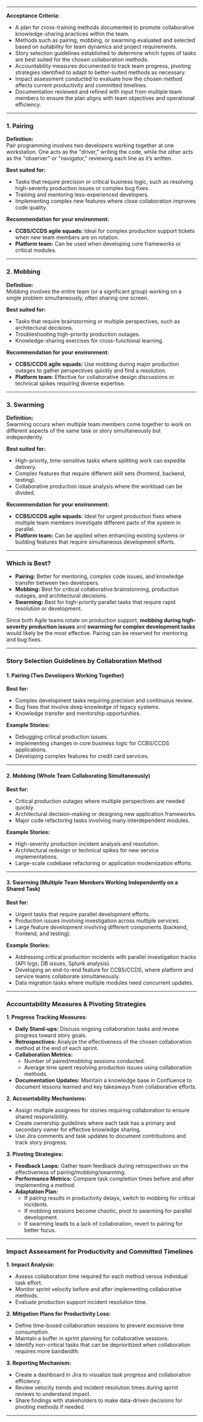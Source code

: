 
---

**Acceptance Criteria:**

- A plan for cross-training methods documented to promote collaborative knowledge-sharing practices within the team.
- Methods such as pairing, mobbing, or swarming evaluated and selected based on suitability for team dynamics and project requirements.
- Story selection guidelines established to determine which types of tasks are best suited for the chosen collaboration methods.
- Accountability measures documented to track team progress, pivoting strategies identified to adapt to better-suited methods as necessary.
- Impact assessment conducted to evaluate how the chosen method affects current productivity and committed timelines.
- Documentation reviewed and refined with input from multiple team members to ensure the plan aligns with team objectives and operational efficiency.

---
### **1. Pairing**

**Definition:**  
Pair programming involves two developers working together at one workstation. One acts as the "driver," writing the code, while the other acts as the "observer" or "navigator," reviewing each line as it’s written.

**Best suited for:**

- Tasks that require precision or critical business logic, such as resolving high-severity production issues or complex bug fixes.
- Training and mentoring less-experienced developers.
- Implementing complex new features where close collaboration improves code quality.

**Recommendation for your environment:**

- **CCBS/CCDS agile squads:** Ideal for complex production support tickets when new team members are on rotation.
- **Platform team:** Can be used when developing core frameworks or critical modules.

---
### **2. Mobbing**

**Definition:**  
Mobbing involves the entire team (or a significant group) working on a single problem simultaneously, often sharing one screen.

**Best suited for:**

- Tasks that require brainstorming or multiple perspectives, such as architectural decisions.
- Troubleshooting high-priority production outages.
- Knowledge-sharing exercises for cross-functional learning.

**Recommendation for your environment:**

- **CCBS/CCDS agile squads:** Use mobbing during major production outages to gather perspectives quickly and find a resolution.
- **Platform team:** Effective for collaborative design discussions or technical spikes requiring diverse expertise.

---
### **3. Swarming**

**Definition:**  
Swarming occurs when multiple team members come together to work on different aspects of the same task or story simultaneously but independently.

**Best suited for:**

- High-priority, time-sensitive tasks where splitting work can expedite delivery.
- Complex features that require different skill sets (frontend, backend, testing).
- Collaborative production issue analysis where the workload can be divided.

**Recommendation for your environment:**

- **CCBS/CCDS agile squads:** Ideal for urgent production fixes where multiple team members investigate different parts of the system in parallel.
- **Platform team:** Can be applied when enhancing existing systems or building features that require simultaneous development efforts.

---

### **Which is Best?**

- **Pairing:** Better for mentoring, complex code issues, and knowledge transfer between two developers.
- **Mobbing:** Best for critical collaborative brainstorming, production outages, and architectural decisions.
- **Swarming:** Best for high-priority parallel tasks that require rapid resolution or development.

Since both Agile teams rotate on production support, **mobbing during high-severity production issues** and **swarming for complex development tasks** would likely be the most effective. Pairing can be reserved for mentoring and bug fixes.

---

### **Story Selection Guidelines by Collaboration Method**

#### **1. Pairing (Two Developers Working Together)**

**Best for:**

- Complex development tasks requiring precision and continuous review.
- Bug fixes that involve deep knowledge of legacy systems.
- Knowledge transfer and mentorship opportunities.

**Example Stories:**

- Debugging critical production issues.
- Implementing changes in core business logic for CCBS/CCDS applications.
- Developing complex features for credit card services.

---

#### **2. Mobbing (Whole Team Collaborating Simultaneously)**

**Best for:**

- Critical production outages where multiple perspectives are needed quickly.
- Architectural decision-making or designing new application frameworks.
- Major code refactoring tasks involving many interdependent modules.

**Example Stories:**

- High-severity production incident analysis and resolution.
- Architectural redesign or technical spikes for new service implementations.
- Large-scale codebase refactoring or application modernization efforts.

---

#### **3. Swarming (Multiple Team Members Working Independently on a Shared Task)**

**Best for:**

- Urgent tasks that require parallel development efforts.
- Production issues involving investigation across multiple services.
- Large feature development involving different components (backend, frontend, and testing).

**Example Stories:**

- Addressing critical production incidents with parallel investigation tracks (API logs, DB issues, Splunk analysis).
- Developing an end-to-end feature for CCBS/CCDS, where platform and service teams collaborate simultaneously.
- Data migration tasks where multiple modules need concurrent updates.

---

### **Accountability Measures & Pivoting Strategies**

**1. Progress Tracking Measures:**

- **Daily Stand-ups:** Discuss ongoing collaboration tasks and review progress toward story goals.
- **Retrospectives:** Analyze the effectiveness of the chosen collaboration method at the end of each sprint.
- **Collaboration Metrics:**
    - Number of paired/mobbing sessions conducted.
    - Average time spent resolving production issues using collaboration methods.
- **Documentation Updates:** Maintain a knowledge base in Confluence to document lessons learned and key takeaways from collaborative efforts.

**2. Accountability Mechanisms:**

- Assign multiple assignees for stories requiring collaboration to ensure shared responsibility.
- Create ownership guidelines where each task has a primary and secondary owner for effective knowledge sharing.
- Use Jira comments and task updates to document contributions and track story progress.

**3. Pivoting Strategies:**

- **Feedback Loops:** Gather team feedback during retrospectives on the effectiveness of pairing/mobbing/swarming.
- **Performance Metrics:** Compare task completion times before and after implementing a method.
- **Adaptation Plan:**
    - If pairing results in productivity delays, switch to mobbing for critical incidents.
    - If mobbing sessions become chaotic, pivot to swarming for parallel development.
    - If swarming leads to a lack of collaboration, revert to pairing for better focus.

---
### **Impact Assessment for Productivity and Committed Timelines**

**1. Impact Analysis:**

- Assess collaboration time required for each method versus individual task effort.
- Monitor sprint velocity before and after implementing collaborative methods.
- Evaluate production support incident resolution time.

**2. Mitigation Plans for Productivity Loss:**

- Define time-boxed collaboration sessions to prevent excessive time consumption.
- Maintain a buffer in sprint planning for collaborative sessions.
- Identify non-critical tasks that can be deprioritized when collaboration requires more bandwidth.

**3. Reporting Mechanism:**

- Create a dashboard in Jira to visualize task progress and collaboration efficiency.
- Review velocity trends and incident resolution times during sprint reviews to understand impact.
- Share findings with stakeholders to make data-driven decisions for pivoting methods if needed.

---
